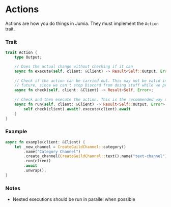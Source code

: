 # Actions

Actions are how you do things in Jumia. They must implement the `Action` trait.

### Trait
```rust
trait Action {
    type Output;

    // Does the actual change without checking if it can
    async fn execute(self, client: &Client) -> Result<Self::Output, Error>;
    
    // Check if the action can be carried out. This may not be valid in the
    // future, since we can't stop Discord from doing stuff while we process
    async fn check(self, client: &Client) -> Result<Self, Error>;
    
    // Check and then execute the action. This is the recommended way of running actions
    async fn run(self, client: &Client) -> Result<Self::Output, Error> {
        self.check(client).await?.execute(client).await
    }
}
```

### Example
```rust
async fn example(client: &Client) {
    let _new_channel = CreateGuildChannel::category()
        .name("Category Channel")
        .create_channel(CreateGuildChannel::text().name("text-channel"))
        .run(client)
        .await
        .unwrap();
}
```

### Notes

- Nested executions should be run in parallel when possible
